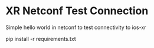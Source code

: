 # XR Netconf Test Connection

Simple hello world in netconf to test connectivity to ios-xr

pip install -r requirements.txt
